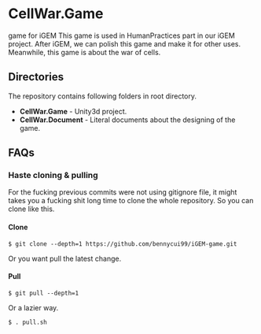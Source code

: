 # CellWar.Game
game for iGEM
This game is used in HumanPractices part in our iGEM project. After iGEM, we can polish this game and make it for other uses. Meanwhile, this game is about the war of cells.



## Directories

The repository contains following folders in root directory.

* **CellWar.Game** - Unity3d project.
* **CellWar.Document** - Literal documents about the designing of the game.



## FAQs

### Haste cloning & pulling

For the fucking previous commits were not using gitignore file, it might takes you a fucking shit long time to clone the whole repository. So you can clone like this.

#### Clone

~~~shell
$ git clone --depth=1 https://github.com/bennycui99/iGEM-game.git
~~~

Or you want pull the latest change.

#### Pull

```shell
$ git pull --depth=1
```

Or a lazier way.

```shell
$ . pull.sh
```

